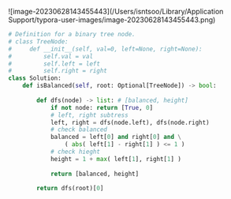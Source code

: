 ![image-20230628143455443](/Users/isntsoo/Library/Application Support/typora-user-images/image-20230628143455443.png)



~~~python
# Definition for a binary tree node.
# class TreeNode:
#     def __init__(self, val=0, left=None, right=None):
#         self.val = val
#         self.left = left
#         self.right = right
class Solution:
    def isBalanced(self, root: Optional[TreeNode]) -> bool:
        
        def dfs(node) -> list: # [balanced, height]
            if not node: return [True, 0]
            # left, right subtress
            left, right = dfs(node.left), dfs(node.right)
            # check balanced
            balanced = left[0] and right[0] and \
                ( abs( left[1] - right[1] ) <= 1 )
            # check hieght
            height = 1 + max( left[1], right[1] )
            
            return [balanced, height]
        
        return dfs(root)[0]
~~~

